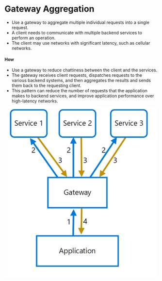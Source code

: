 # Gateway Aggregation

* Use a gateway to aggregate multiple individual requests into a single request.
* A client needs to communicate with multiple backend services to perform an operation.
* The client may use networks with significant latency, such as cellular networks.





#### How

* Use a gateway to reduce chattiness between the client and the services. 
* The gateway receives client requests, dispatches requests to the various backend systems, and then aggregates the results and sends them back to the requesting client.
* This pattern can reduce the number of requests that the application makes to backend services, and improve application performance over high-latency networks.

![](../../../.gitbook/assets/image%20%281%29.png)

